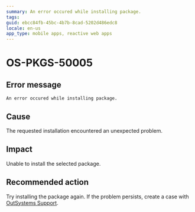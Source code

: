 ```yaml
---
summary: An error occured while installing package.
tags:
guid: ebcc84fb-45bc-4b7b-8cad-5202d486edc8
locale: en-us
app_type: mobile apps, reactive web apps
---
```


# OS-PKGS-50005

## Error message

`An error occured while installing package.`

## Cause

The requested installation encountered an unexpected problem.

## Impact

Unable to install the selected package.

## Recommended action

Try installing the package again.
If the problem persists, create a case with [OutSystems Support](https://www.outsystems.com/support/portal/open-support-case?ErrorCode=OS-PKGS-50005).
